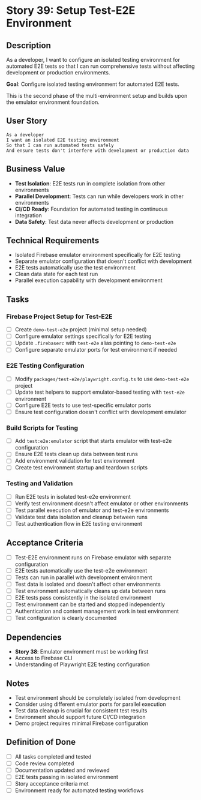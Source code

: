 # Story 39: Setup Test-E2E Environment

## Description

As a developer, I want to configure an isolated testing environment for automated E2E tests so that I can run comprehensive tests without affecting development or production environments.

**Goal**: Configure isolated testing environment for automated E2E tests.

This is the second phase of the multi-environment setup and builds upon the emulator environment foundation.

## User Story

```
As a developer
I want an isolated E2E testing environment
So that I can run automated tests safely
And ensure tests don't interfere with development or production data
```

## Business Value

- **Test Isolation**: E2E tests run in complete isolation from other environments
- **Parallel Development**: Tests can run while developers work in other environments
- **CI/CD Ready**: Foundation for automated testing in continuous integration
- **Data Safety**: Test data never affects development or production

## Technical Requirements

- Isolated Firebase emulator environment specifically for E2E testing
- Separate emulator configuration that doesn't conflict with development
- E2E tests automatically use the test environment
- Clean data state for each test run
- Parallel execution capability with development environment

## Tasks

### Firebase Project Setup for Test-E2E

- [ ] Create `demo-test-e2e` project (minimal setup needed)
- [ ] Configure emulator settings specifically for E2E testing
- [ ] Update `.firebaserc` with `test-e2e` alias pointing to `demo-test-e2e`
- [ ] Configure separate emulator ports for test environment if needed

### E2E Testing Configuration

- [ ] Modify `packages/test-e2e/playwright.config.ts` to use `demo-test-e2e` project
- [ ] Update test helpers to support emulator-based testing with `test-e2e` environment
- [ ] Configure E2E tests to use test-specific emulator ports
- [ ] Ensure test configuration doesn't conflict with development emulator

### Build Scripts for Testing

- [ ] Add `test:e2e:emulator` script that starts emulator with test-e2e configuration
- [ ] Ensure E2E tests clean up data between test runs
- [ ] Add environment validation for test environment
- [ ] Create test environment startup and teardown scripts

### Testing and Validation

- [ ] Run E2E tests in isolated test-e2e environment
- [ ] Verify test environment doesn't affect emulator or other environments
- [ ] Test parallel execution of emulator and test-e2e environments
- [ ] Validate test data isolation and cleanup between runs
- [ ] Test authentication flow in E2E testing environment

## Acceptance Criteria

- [ ] Test-E2E environment runs on Firebase emulator with separate configuration
- [ ] E2E tests automatically use the test-e2e environment
- [ ] Tests can run in parallel with development environment
- [ ] Test data is isolated and doesn't affect other environments
- [ ] Test environment automatically cleans up data between runs
- [ ] E2E tests pass consistently in the isolated environment
- [ ] Test environment can be started and stopped independently
- [ ] Authentication and content management work in test environment
- [ ] Test configuration is clearly documented

## Dependencies

- **Story 38**: Emulator environment must be working first
- Access to Firebase CLI
- Understanding of Playwright E2E testing configuration

## Notes

- Test environment should be completely isolated from development
- Consider using different emulator ports for parallel execution
- Test data cleanup is crucial for consistent test results
- Environment should support future CI/CD integration
- Demo project requires minimal Firebase configuration

## Definition of Done

- [ ] All tasks completed and tested
- [ ] Code review completed
- [ ] Documentation updated and reviewed
- [ ] E2E tests passing in isolated environment
- [ ] Story acceptance criteria met
- [ ] Environment ready for automated testing workflows 